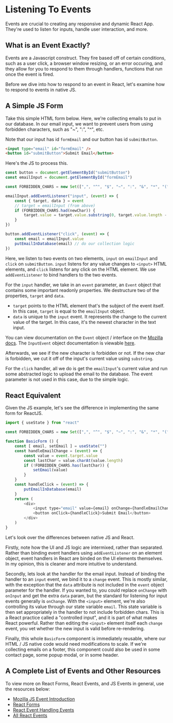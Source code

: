 # Listening To Events

Events are crucial to creating any responsive and dynamic React App. They're used to listen for inputs, handle user interaction, and more. 

## What is an Event Exactly?

Events are a Javascript construct. They fire based off of certain conditions, such as a user click, a browser window resizing, or an error occuring, and they allow for you to respond to them through handlers, functions that run once the event is fired. 

Before we dive into how to respond to an event in React, let's examine how to respond to events in native JS. 

## A Simple JS Form

Take this simple HTML form below. Here, we're collecting emails to put in our database. In our email input, we want to prevent users from using forbidden characters, such as "~", ":", "^", etc.

Note that our input has id `formEmail` and our button has id `submitButton`.

```html
<input type="email" id="formEmail" />
<button id="submitButton">Submit Email</button>
```

Here's the JS to process this.

```javascript
const button = document.getElementById("submitButton")
const emailInput = document.getElementById("formEmail")

const FORBIDDEN_CHARS = new Set([",", "^", "$", "~", ":", "&", "*", "(", ")", "+", "=", "?", "<", ">", "`", "\"", "'"])

emailInput.addEventListener("input", (event) => {
    const { target, data } = event
    // target = emailInput (from above)
    if (FORBIDDEN_CHARS.had(newChar)) {
        target.value = target.value.substring(0, target.value.length - 1)
    }
})

button.addEventListener("click", (event) => {
    const email = emailInput.value
    putEmailInDatabase(email) // do our collection logic
})
```

Here, we listen to two events on two elements, `input` on `emailInput` and `click` on `submitButton`. `input` listens for any value changes to `<input>` HTML elements, and `click` listens for any click on the HTML element. We use `addEventListener` to bind handlers to the two events.

For the `input` handler, we take in an `event` parameter, an `Event` object that contains some important readonly properties. We destructure two of the properties, `target` and `data`. 
- `target` points to the HTML element that's the subject of the event itself. In this case, `target` is equal to the `emailInput` object. 
- `data` is unique to the `input` event. It represents the change to the current value of the target. In this case, it's the newest character in the text input. 

You can view documentation on the `Event` object / interface on the [Mozilla docs](https://developer.mozilla.org/en-US/docs/Web/API/Event). The `InputEvent` object documentation is viewable [here](https://developer.mozilla.org/en-US/docs/Web/API/InputEvent/data).

Afterwards, we see if the new character is forbidden or not. If the new char is forbidden, we cut it off of the input's current value using `substring`.

For the `click` handler, all we do is get the `emailInput`'s current value and run some abstracted logic to upload the email to the database. The event parameter is not used in this case, due to the simple logic.

## React Equivalent

Given the JS example, let's see the difference in implementing the same form for ReactJS.

```javascript
import { useState } from "react"

const FORBIDDEN_CHARS = new Set([",", "^", "$", "~", ":", "&", "*", "(", ")", "+", "=", "?", "<", ">", "`", "\"", "'"])

function BasicForm () {
    const [ email, setEmail ] = useState("")
    const handleEmailChange = (event) => {
        const value = event.target.value
        const lastChar = value.charAt(value.length)
        if (!FORBIDDEN_CHARS.has(lastChar)) {
            setEmail(value)
        }
    }
    const handleClick = (event) => {
        putEmailInDatabase(email)
    }
    return (
        <div>
            <input type="email" value={email} onChange={handleEmailChange} />
            <button onClick={handleClick}>Submit Email</button>
        </div>
    )
}
```

Let's look over the differences between native JS and React.

Firstly, note how the UI and JS logic are intermixed, rather than separated. Rather than binding event handlers using `addEventListener` on an element object, event handlers in React are binded on the UI elements themselves. In my opinion, this is cleaner and more intuitive to understand.

Secondly, lets look at the handler for the email input. Instead of binding the handler to an `input` event, we bind it to a `change` event. This is mostly similar, with the exception that the `data` attribute is not included in the `event` object parameter for the handler. If you wanted to, you could replace `onChange` with `onInput` and get the extra `data` param, but the standard for listening for input events generally is `onChange`. With the `<input>` element, we're also controlling its value through our state variable `email`. This state variable is then set appropriately in the handler to not include forbidden chars. This is a React practice called a "controlled input", and it is part of what makes React powerful. Rather than editing the `<input>` element itself each `change` event, you vet whether the new input is valid before re-rendering. 

Finally, this whole `BasicForm` component is immediately reusable, where our HTML / JS native code would need modifications to scale. If we're collecting emails on a footer, this component could also be used in some contact page, some popup modal, or in some header. 

## A Complete List of Events and Other Resources

To view more on React Forms, React Events, and JS Events in general, use the resources below:

- [Mozilla JS Event Introduction](https://developer.mozilla.org/en-US/docs/Learn/JavaScript/Building_blocks/Events#ways_of_using_web_events)
- [React Forms](https://reactjs.org/docs/forms.html)
- [React Event Handling Events](https://reactjs.org/docs/handling-events.html)
- [All React Events](https://reactjs.org/docs/events.html)